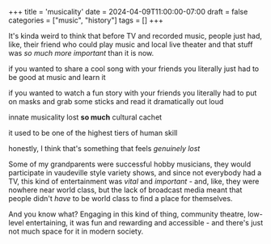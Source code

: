 +++
title = 'musicality'
date = 2024-04-09T11:00:00-07:00
draft = false
categories = ["music", "history"]
tags = []
+++

It's kinda weird to think that before TV and recorded music, people just had, like, their friend who could play music and local live theater and that stuff was _so much more important_ than it is now.

if you wanted to share a cool song with your friends you literally just had to be good at music and learn it

if you wanted to watch a fun story with your friends you literally had to put on masks and grab some sticks and read it dramatically out loud

innate musicality lost **so much** cultural cachet

it used to be one of the highest tiers of human skill

honestly, I think that's something that feels _genuinely lost_

Some of my grandparents were successful hobby musicians, they would participate in vaudeville style variety shows,
and since not everybody had a TV, this kind of entertainment was _vital_ and _important_ - and, like, they
were nowhere near world class, but the lack of broadcast media meant that people didn't _have_ to be world class
to find a place for themselves.

And you know what? Engaging in this kind of thing, community theatre, low-level entertaining, it was fun and rewarding and
accessible - and there's just not much space for it in modern society.